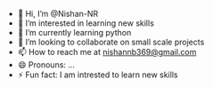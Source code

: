 - 👋 Hi, I’m @Nishan-NR
- 👀 I’m interested in learning new skills
- 🌱 I’m currently learning python
- 💞️ I’m looking to collaborate on small scale projects
- 📫 How to reach me at nishannb369@gmail.com
- 😄 Pronouns: ...
- ⚡ Fun fact: I am intrested to learn new skills 

<!---
Nishan-NR/Nishan-NR is a ✨ special ✨ repository because its `README.md` (this file) appears on your GitHub profile.
You can click the Preview link to take a look at your changes.
--->
